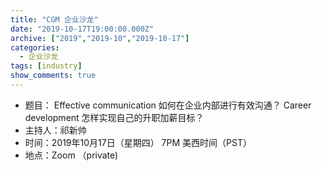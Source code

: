 ```yaml
---
title: "CGM 企业沙龙"
date: "2019-10-17T19:00:00.000Z"
archive: ["2019","2019-10","2019-10-17"]
categories:
  - 企业沙龙
tags: [industry]
show_comments: true
---
```


- 题目：
  Effective communication 如何在企业内部进行有效沟通？
  Career development 怎样实现自己的升职加薪目标？
- 主持人：祁新帅
- 时间：2019年10月17日（星期四） 7PM 美西时间（PST）
- 地点：Zoom （private)
